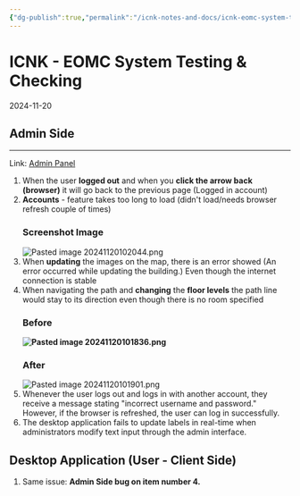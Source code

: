 ```yaml
---
{"dg-publish":true,"permalink":"/icnk-notes-and-docs/icnk-eomc-system-testing-and-checking/","tags":["gardenEntry"]}
---
```


# ICNK - EOMC System Testing & Checking
2024-11-20

## Admin Side
---
Link: [Admin Panel](https://kioskmanagement.vercel.app)



1. When the user **logged out** and when you **click the arrow back (browser)** it will go back to the previous page (Logged in account)
2. **Accounts** - feature takes too long to load (didn't load/needs browser refresh couple of times)
   ### Screenshot Image
   ![Pasted image 20241120102044.png](/img/user/ICNK%20NOTES%20AND%20DOCS/Pasted%20image%2020241120102044.png)
3.  When **updating** the images on the map, there is an error showed (An error occurred while updating the building.) Even though the internet connection is stable
4. When navigating the path and **changing** the **floor levels** the path line would stay to its direction even though there is no room specified
	### Before
	**![Pasted image 20241120101836.png](/img/user/ICNK%20NOTES%20AND%20DOCS/Pasted%20image%2020241120101836.png)**
	### After
	![Pasted image 20241120101901.png](/img/user/ICNK%20NOTES%20AND%20DOCS/Pasted%20image%2020241120101901.png)
5.  Whenever the user logs out and logs in with another account, they receive a message stating "incorrect username and password." However, if the browser is refreshed, the user can log in successfully.
6. The desktop application fails to update labels in real-time when administrators modify text input through the admin interface.
## Desktop Application (User - Client Side)

1.  Same issue: **Admin Side bug on item number 4.**



